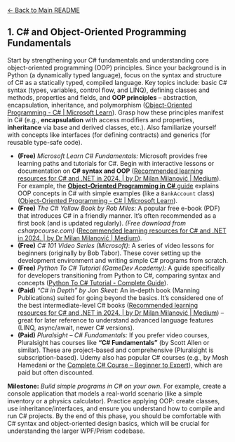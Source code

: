 [<- Back to Main README](../README.md)

## 1. C# and Object-Oriented Programming Fundamentals

Start by strengthening your C# fundamentals and understanding core object-oriented programming (OOP) principles. Since your background is in Python (a dynamically typed language), focus on the syntax and structure of C# as a statically typed, compiled language. Key topics include: basic C# syntax (types, variables, control flow, and LINQ), defining classes and methods, properties and fields, and **OOP principles** – abstraction, encapsulation, inheritance, and polymorphism ([Object-Oriented Programming - C# | Microsoft Learn](https://learn.microsoft.com/en-us/dotnet/csharp/fundamentals/tutorials/oop#:~:text=C%23%20is%20an%20object,oriented%20programming%20are)). Grasp how these principles manifest in C# (e.g., **encapsulation** with access modifiers and properties, **inheritance** via base and derived classes, etc.). Also familiarize yourself with concepts like interfaces (for defining contracts) and generics (for reusable type-safe code).

- **(Free)** *Microsoft Learn C# Fundamentals:* Microsoft provides free learning paths and tutorials for C#. Begin with interactive lessons or documentation on **C# syntax and OOP** ([Recommended learning resources for C# and .NET in 2024. | by Dr Milan Milanović | Medium](https://medium.com/@techworldwithmilan/recommended-learning-resources-for-c-and-net-in-2024-0eec6ab923ca#:~:text=1.%20Learn%20C)). For example, the [**Object-Oriented Programming in C#** guide](https://learn.microsoft.com/en-us/dotnet/csharp/fundamentals/tutorials/oop) explains OOP concepts in C# with simple examples (like a `BankAccount` class) ([Object-Oriented Programming - C# | Microsoft Learn](https://learn.microsoft.com/en-us/dotnet/csharp/fundamentals/tutorials/oop#:~:text=C%23%20is%20an%20object,oriented%20programming%20are)).
- **(Free)** *The C# Yellow Book by Rob Miles:* A popular free e-book (PDF) that introduces C# in a friendly manner. It’s often recommended as a first book (and is updated regularly). *(Free download from csharpcourse.com)* ([Recommended learning resources for C# and .NET in 2024. | by Dr Milan Milanović | Medium](https://medium.com/@techworldwithmilan/recommended-learning-resources-for-c-and-net-in-2024-0eec6ab923ca#:~:text=%2A%20The%20C,the%20best%20book%20overall)).
- **(Free)** *C# 101 Video Series (Microsoft)*: A series of video lessons for beginners (originally by Bob Tabor). These cover setting up the development environment and writing simple C# programs from scratch.
- **(Free)** *Python To C# Tutorial (GameDev Academy):* A guide specifically for developers transitioning from Python to C#, comparing syntax and concepts ([Python To C# Tutorial - Complete Guide](https://gamedevacademy.org/python-to-c-tutorial-complete-guide/)).
- **(Paid)** *“C# in Depth” by Jon Skeet:* An in-depth book (Manning Publications) suited for going beyond the basics. It’s considered one of the best intermediate-level C# books ([Recommended learning resources for C# and .NET in 2024. | by Dr Milan Milanović | Medium](https://medium.com/@techworldwithmilan/recommended-learning-resources-for-c-and-net-in-2024-0eec6ab923ca#:~:text=4)) – great for later reference to understand advanced language features (LINQ, async/await, newer C# versions).
- **(Paid)** *Pluralsight – C# Fundamentals:* If you prefer video courses, Pluralsight has courses like **“C# Fundamentals”** (by Scott Allen or similar). These are project-based and comprehensive (Pluralsight is subscription-based). Udemy also has popular C# courses (e.g., by Mosh Hamedani or the [Complete C# Course – Beginner to Expert](https://www.udemy.com/course/complete-c-sharp-programming-course-beginner-to-expert/)), which are paid but often discounted.

**Milestone:** *Build simple programs in C# on your own.* For example, create a console application that models a real-world scenario (like a simple inventory or a physics calculator). Practice applying OOP: create classes, use inheritance/interfaces, and ensure you understand how to compile and run C# projects. By the end of this phase, you should be comfortable with C# syntax and object-oriented design basics, which will be crucial for understanding the larger WPF/Prism codebase.